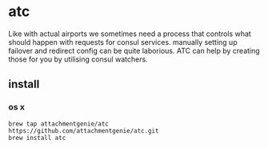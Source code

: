 # atc

Like with actual airports we sometimes need a process that controls what should happen with requests for consul services. 
manually setting up failover and redirect config can be quite laborious. ATC can help by creating those for you by utilising 
consul watchers.

## install

### os x
    brew tap attachmentgenie/atc https://github.com/attachmentgenie/atc.git
    brew install atc
